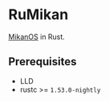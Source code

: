 # RuMikan

[MikanOS](https://github.com/uchan-nos/mikanos) in Rust.

## Prerequisites

- LLD
- rustc >= `1.53.0-nightly`
